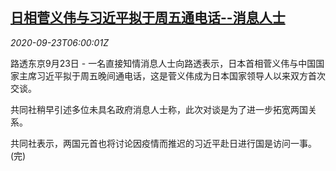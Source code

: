 <!--1600842196000-->
[日相菅义伟与习近平拟于周五通电话--消息人士](https://cn.reuters.com/article/japan-suga-xijinping-plan-call-0923-wedn-idCNKCS26E0RK)
------

<div><i>2020-09-23T06:00:01Z</i></div><p>路透东京9月23日 - 一名直接知情消息人士向路透表示，日本首相菅义伟与中国国家主席习近平拟于周五晚间通电话，这是菅义伟成为日本国家领导人以来双方首次交谈。</p><p>共同社稍早引述多位未具名政府消息人士称，此次对谈是为了进一步拓宽两国关系。</p><p>共同社表示，两国元首也将讨论因疫情而推迟的习近平赴日进行国是访问一事。(完)</p>
